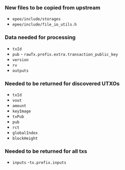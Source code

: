 ### New files to be copied from upstream

- `epee/include/storages`
- `epee/include/file_io_utils.h`

### Data needed for processing

- `txId`
- `pub` - `rawTx.prefix.extra.transaction_public_key`
- `version`
- `rv`
- `outputs`

### Needed to be returned for discovered UTXOs

- `txId`
- `vout`
- `amount`
- `keyImage`
- `txPub`
- `pub`
- `rct`
- `globalIndex`
- `blockHeight`

### Needed to be returned for all txs

- `inputs` -`tx.prefix.inputs`
